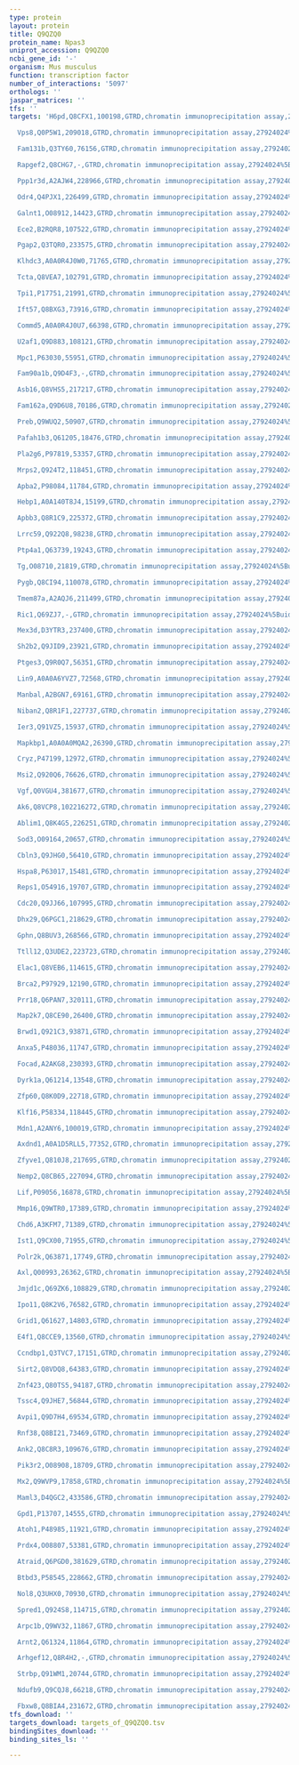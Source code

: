 ```yaml
---
type: protein
layout: protein
title: Q9QZQ0
protein_name: Npas3
uniprot_accession: Q9QZQ0
ncbi_gene_id: '-'
organism: Mus musculus
function: transcription factor
number_of_interactions: '5097'
orthologs: ''
jaspar_matrices: ''
tfs: ''
targets: 'H6pd,Q8CFX1,100198,GTRD,chromatin immunoprecipitation assay,27924024%5Buid%5D,No

  Vps8,Q0P5W1,209018,GTRD,chromatin immunoprecipitation assay,27924024%5Buid%5D,No

  Fam131b,Q3TY60,76156,GTRD,chromatin immunoprecipitation assay,27924024%5Buid%5D,No

  Rapgef2,Q8CHG7,-,GTRD,chromatin immunoprecipitation assay,27924024%5Buid%5D,No

  Ppp1r3d,A2AJW4,228966,GTRD,chromatin immunoprecipitation assay,27924024%5Buid%5D,No

  Odr4,Q4PJX1,226499,GTRD,chromatin immunoprecipitation assay,27924024%5Buid%5D,No

  Galnt1,O08912,14423,GTRD,chromatin immunoprecipitation assay,27924024%5Buid%5D,No

  Ece2,B2RQR8,107522,GTRD,chromatin immunoprecipitation assay,27924024%5Buid%5D,No

  Pgap2,Q3TQR0,233575,GTRD,chromatin immunoprecipitation assay,27924024%5Buid%5D,No

  Klhdc3,A0A0R4J0W0,71765,GTRD,chromatin immunoprecipitation assay,27924024%5Buid%5D,No

  Tcta,Q8VEA7,102791,GTRD,chromatin immunoprecipitation assay,27924024%5Buid%5D,No

  Tpi1,P17751,21991,GTRD,chromatin immunoprecipitation assay,27924024%5Buid%5D,No

  Ift57,Q8BXG3,73916,GTRD,chromatin immunoprecipitation assay,27924024%5Buid%5D,No

  Commd5,A0A0R4J0U7,66398,GTRD,chromatin immunoprecipitation assay,27924024%5Buid%5D,No

  U2af1,Q9D883,108121,GTRD,chromatin immunoprecipitation assay,27924024%5Buid%5D,No

  Mpc1,P63030,55951,GTRD,chromatin immunoprecipitation assay,27924024%5Buid%5D,No

  Fam90a1b,Q9D4F3,-,GTRD,chromatin immunoprecipitation assay,27924024%5Buid%5D,No

  Asb16,Q8VHS5,217217,GTRD,chromatin immunoprecipitation assay,27924024%5Buid%5D,No

  Fam162a,Q9D6U8,70186,GTRD,chromatin immunoprecipitation assay,27924024%5Buid%5D,No

  Preb,Q9WUQ2,50907,GTRD,chromatin immunoprecipitation assay,27924024%5Buid%5D,No

  Pafah1b3,Q61205,18476,GTRD,chromatin immunoprecipitation assay,27924024%5Buid%5D,No

  Pla2g6,P97819,53357,GTRD,chromatin immunoprecipitation assay,27924024%5Buid%5D,No

  Mrps2,Q924T2,118451,GTRD,chromatin immunoprecipitation assay,27924024%5Buid%5D,No

  Apba2,P98084,11784,GTRD,chromatin immunoprecipitation assay,27924024%5Buid%5D,No

  Hebp1,A0A140T8J4,15199,GTRD,chromatin immunoprecipitation assay,27924024%5Buid%5D,No

  Apbb3,Q8R1C9,225372,GTRD,chromatin immunoprecipitation assay,27924024%5Buid%5D,No

  Lrrc59,Q922Q8,98238,GTRD,chromatin immunoprecipitation assay,27924024%5Buid%5D,No

  Ptp4a1,Q63739,19243,GTRD,chromatin immunoprecipitation assay,27924024%5Buid%5D,No

  Tg,O08710,21819,GTRD,chromatin immunoprecipitation assay,27924024%5Buid%5D,No

  Pygb,Q8CI94,110078,GTRD,chromatin immunoprecipitation assay,27924024%5Buid%5D,No

  Tmem87a,A2AQJ6,211499,GTRD,chromatin immunoprecipitation assay,27924024%5Buid%5D,No

  Ric1,Q69ZJ7,-,GTRD,chromatin immunoprecipitation assay,27924024%5Buid%5D,No

  Mex3d,D3YTR3,237400,GTRD,chromatin immunoprecipitation assay,27924024%5Buid%5D,No

  Sh2b2,Q9JID9,23921,GTRD,chromatin immunoprecipitation assay,27924024%5Buid%5D,No

  Ptges3,Q9R0Q7,56351,GTRD,chromatin immunoprecipitation assay,27924024%5Buid%5D,No

  Lin9,A0A0A6YVZ7,72568,GTRD,chromatin immunoprecipitation assay,27924024%5Buid%5D,No

  Manbal,A2BGN7,69161,GTRD,chromatin immunoprecipitation assay,27924024%5Buid%5D,No

  Niban2,Q8R1F1,227737,GTRD,chromatin immunoprecipitation assay,27924024%5Buid%5D,No

  Ier3,Q91VZ5,15937,GTRD,chromatin immunoprecipitation assay,27924024%5Buid%5D,No

  Mapkbp1,A0A0A0MQA2,26390,GTRD,chromatin immunoprecipitation assay,27924024%5Buid%5D,No

  Cryz,P47199,12972,GTRD,chromatin immunoprecipitation assay,27924024%5Buid%5D,No

  Msi2,Q920Q6,76626,GTRD,chromatin immunoprecipitation assay,27924024%5Buid%5D,No

  Vgf,Q0VGU4,381677,GTRD,chromatin immunoprecipitation assay,27924024%5Buid%5D,No

  Ak6,Q8VCP8,102216272,GTRD,chromatin immunoprecipitation assay,27924024%5Buid%5D,No

  Ablim1,Q8K4G5,226251,GTRD,chromatin immunoprecipitation assay,27924024%5Buid%5D,No

  Sod3,O09164,20657,GTRD,chromatin immunoprecipitation assay,27924024%5Buid%5D,No

  Cbln3,Q9JHG0,56410,GTRD,chromatin immunoprecipitation assay,27924024%5Buid%5D,No

  Hspa8,P63017,15481,GTRD,chromatin immunoprecipitation assay,27924024%5Buid%5D,No

  Reps1,O54916,19707,GTRD,chromatin immunoprecipitation assay,27924024%5Buid%5D,No

  Cdc20,Q9JJ66,107995,GTRD,chromatin immunoprecipitation assay,27924024%5Buid%5D,No

  Dhx29,Q6PGC1,218629,GTRD,chromatin immunoprecipitation assay,27924024%5Buid%5D,No

  Gphn,Q8BUV3,268566,GTRD,chromatin immunoprecipitation assay,27924024%5Buid%5D,No

  Ttll12,Q3UDE2,223723,GTRD,chromatin immunoprecipitation assay,27924024%5Buid%5D,No

  Elac1,Q8VEB6,114615,GTRD,chromatin immunoprecipitation assay,27924024%5Buid%5D,No

  Brca2,P97929,12190,GTRD,chromatin immunoprecipitation assay,27924024%5Buid%5D,No

  Prr18,Q6PAN7,320111,GTRD,chromatin immunoprecipitation assay,27924024%5Buid%5D,No

  Map2k7,Q8CE90,26400,GTRD,chromatin immunoprecipitation assay,27924024%5Buid%5D,No

  Brwd1,Q921C3,93871,GTRD,chromatin immunoprecipitation assay,27924024%5Buid%5D,No

  Anxa5,P48036,11747,GTRD,chromatin immunoprecipitation assay,27924024%5Buid%5D,No

  Focad,A2AKG8,230393,GTRD,chromatin immunoprecipitation assay,27924024%5Buid%5D,No

  Dyrk1a,Q61214,13548,GTRD,chromatin immunoprecipitation assay,27924024%5Buid%5D,No

  Zfp60,Q8K0D9,22718,GTRD,chromatin immunoprecipitation assay,27924024%5Buid%5D,No

  Klf16,P58334,118445,GTRD,chromatin immunoprecipitation assay,27924024%5Buid%5D,No

  Mdn1,A2ANY6,100019,GTRD,chromatin immunoprecipitation assay,27924024%5Buid%5D,No

  Axdnd1,A0A1D5RLL5,77352,GTRD,chromatin immunoprecipitation assay,27924024%5Buid%5D,No

  Zfyve1,Q810J8,217695,GTRD,chromatin immunoprecipitation assay,27924024%5Buid%5D,No

  Nemp2,Q8CB65,227094,GTRD,chromatin immunoprecipitation assay,27924024%5Buid%5D,No

  Lif,P09056,16878,GTRD,chromatin immunoprecipitation assay,27924024%5Buid%5D,No

  Mmp16,Q9WTR0,17389,GTRD,chromatin immunoprecipitation assay,27924024%5Buid%5D,No

  Chd6,A3KFM7,71389,GTRD,chromatin immunoprecipitation assay,27924024%5Buid%5D,No

  Ist1,Q9CX00,71955,GTRD,chromatin immunoprecipitation assay,27924024%5Buid%5D,No

  Polr2k,Q63871,17749,GTRD,chromatin immunoprecipitation assay,27924024%5Buid%5D,No

  Axl,Q00993,26362,GTRD,chromatin immunoprecipitation assay,27924024%5Buid%5D,No

  Jmjd1c,Q69ZK6,108829,GTRD,chromatin immunoprecipitation assay,27924024%5Buid%5D,No

  Ipo11,Q8K2V6,76582,GTRD,chromatin immunoprecipitation assay,27924024%5Buid%5D,No

  Grid1,Q61627,14803,GTRD,chromatin immunoprecipitation assay,27924024%5Buid%5D,No

  E4f1,Q8CCE9,13560,GTRD,chromatin immunoprecipitation assay,27924024%5Buid%5D,No

  Ccndbp1,Q3TVC7,17151,GTRD,chromatin immunoprecipitation assay,27924024%5Buid%5D,No

  Sirt2,Q8VDQ8,64383,GTRD,chromatin immunoprecipitation assay,27924024%5Buid%5D,No

  Znf423,Q80TS5,94187,GTRD,chromatin immunoprecipitation assay,27924024%5Buid%5D,No

  Tssc4,Q9JHE7,56844,GTRD,chromatin immunoprecipitation assay,27924024%5Buid%5D,No

  Avpi1,Q9D7H4,69534,GTRD,chromatin immunoprecipitation assay,27924024%5Buid%5D,No

  Rnf38,Q8BI21,73469,GTRD,chromatin immunoprecipitation assay,27924024%5Buid%5D,No

  Ank2,Q8C8R3,109676,GTRD,chromatin immunoprecipitation assay,27924024%5Buid%5D,No

  Pik3r2,O08908,18709,GTRD,chromatin immunoprecipitation assay,27924024%5Buid%5D,No

  Mx2,Q9WVP9,17858,GTRD,chromatin immunoprecipitation assay,27924024%5Buid%5D,No

  Maml3,D4QGC2,433586,GTRD,chromatin immunoprecipitation assay,27924024%5Buid%5D,No

  Gpd1,P13707,14555,GTRD,chromatin immunoprecipitation assay,27924024%5Buid%5D,No

  Atoh1,P48985,11921,GTRD,chromatin immunoprecipitation assay,27924024%5Buid%5D,No

  Prdx4,O08807,53381,GTRD,chromatin immunoprecipitation assay,27924024%5Buid%5D,No

  Atraid,Q6PGD0,381629,GTRD,chromatin immunoprecipitation assay,27924024%5Buid%5D,No

  Btbd3,P58545,228662,GTRD,chromatin immunoprecipitation assay,27924024%5Buid%5D,No

  Nol8,Q3UHX0,70930,GTRD,chromatin immunoprecipitation assay,27924024%5Buid%5D,No

  Spred1,Q924S8,114715,GTRD,chromatin immunoprecipitation assay,27924024%5Buid%5D,No

  Arpc1b,Q9WV32,11867,GTRD,chromatin immunoprecipitation assay,27924024%5Buid%5D,No

  Arnt2,Q61324,11864,GTRD,chromatin immunoprecipitation assay,27924024%5Buid%5D,No

  Arhgef12,Q8R4H2,-,GTRD,chromatin immunoprecipitation assay,27924024%5Buid%5D,No

  Strbp,Q91WM1,20744,GTRD,chromatin immunoprecipitation assay,27924024%5Buid%5D,No

  Ndufb9,Q9CQJ8,66218,GTRD,chromatin immunoprecipitation assay,27924024%5Buid%5D,No

  Fbxw8,Q8BIA4,231672,GTRD,chromatin immunoprecipitation assay,27924024%5Buid%5D,No'
tfs_download: ''
targets_download: targets_of_Q9QZQ0.tsv
bindingSites_download: ''
binding_sites_ls: ''

---
```

